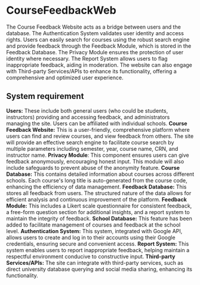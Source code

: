 # CourseFeedbackWeb

The Course Feedback Website acts as a bridge between users and the database. The Authentication System validates user identity and access rights. Users can easily search for courses using the robust search engine and provide feedback through the Feedback Module, which is stored in the Feedback Database. The Privacy Module ensures the protection of user identity where necessary. The Report System allows users to flag inappropriate feedback, aiding in moderation. The website can also engage with Third-party Services/APIs to enhance its functionality, offering a comprehensive and optimized user experience.

## System requirement
**Users:** These include both general users (who could be students, instructors) providing and accessing feedback, and administrators managing the site. Users can be affiliated with individual schools.
**Course Feedback Website:** This is a user-friendly, comprehensive platform where users can find and review courses, and view feedback from others. The site will provide an effective search engine to facilitate course search by multiple parameters including semester, year, course name, CRN, and instructor name.
**Privacy Module**: This component ensures users can give feedback anonymously, encouraging honest input. This module will also include safeguards to prevent abuse of the anonymity feature.
**Course Database:** This contains detailed information about courses across different schools. Each course's long title is auto-generated from the course code, enhancing the efficiency of data management.
**Feedback Database:** This stores all feedback from users. The structured nature of the data allows for efficient analysis and continuous improvement of the platform.
**Feedback Module:** This includes a Likert scale questionnaire for consistent feedback, a free-form question section for additional insights, and a report system to maintain the integrity of feedback.
**School Database:** This feature has been added to facilitate management of courses and feedback at the school level.
**Authentication System:** This system, integrated with Google API, allows users to create and log in to their accounts using their Google credentials, ensuring secure and convenient access.
**Report System:** This system enables users to report inappropriate feedback, helping maintain a respectful environment conducive to constructive input.
**Third-party Services/APIs:** The site can integrate with third-party services, such as direct university database querying and social media sharing, enhancing its functionality.

